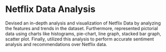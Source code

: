 # Netflix Data Analysis
 Devised an in-depth analysis and visualization of Netflix Data by analyzing the features and trends in the dataset. Furthermore, represented pictorial data using charts like histograms, pie-chart, line graph, stacked bar graph, scatter plot. Finally, utilized this analysis to perform accurate sentiment analysis and recommendations over Netflix data.

